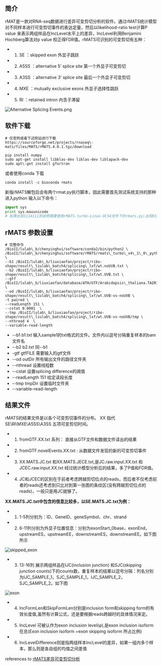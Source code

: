 ## 简介
rMAT是一款对RNA-seq数据进行差异可变剪切分析的软件。通过rMATS统计模型对不同样本进行可变剪切事件的表达定量，然后以likelihood-ratio  test计算P value 来表示两组样品在IncLevel水平上的差异，IncLevel利用Benjamini Hochberg算法对p value 校正得FDR值。rMATS可识别的可变剪切有五种：

- 1. SE ：skipped exon  外显子跳跃
- 2. A5SS ：alternative 5’ splice site 第一个外显子可变剪切
- 3. A3SS ：alternative 3’ splice site 最后一个外显子可变剪切
- 4. MXE ：mutually exclusive exons 外显子选择性跳跃
- 5. RI ：retained intron  内含子滞留

![Alternative Splicing Events.png](https://i.loli.net/2021/01/18/lhuzdS51YPeNtI3.png)

## 软件下载

```linux
# 仅官网或者下述网站进行下载
https://sourceforge.net/projects/rnaseq\-mats/files/MATS/rMATS.4.0.1.tgz/download

pip install numpy
sudo apt-get install libblas-dev liblas-dev liblapack-dev
sudo apt\-get install gfortran
```

或者使用conda 下载

```linux
conda install -c bioconda rmats
```

新版rMATS解包后会有两个rmat.py执行脚本，因此需要首先测试系统支持的那种
进入python 输入以下命令：

```python
import sys
print sys.maxunicode
# 如果出现1114111则说明需要使用rMATS-turbo-Linux-UCS4文件下的rmats.py;出现65535则说明需要使用rMATS-turbo-Linux-UCS2文件下rmats.py
```

## rMATS 参数设置
```linux
# 完整命令
/BioII/lulab\_b/chenyinghui/software/conda2/bin/python2 \
/BioII/lulab\_b/chenyinghui/software/rMATS/rmats\_turbo\_v4\_1\_0\_python\_2\_7/rmats.py \
--b1 /BioII/lulab\_b/liuxiaofan/project/ribo-shape/result\_liulab\_batch4/splicing\_lxf/wt.noUVB.txt \
--b2 /BioII/lulab\_b/liuxiaofan/project/ribo-shape/result\_liulab\_batch4/splicing\_lxf/wt.UVB.txt \
--gtf /BioII/lulab\_b/liuxiaofan/database/ATH/GTF/Arabidopsis\_thaliana.TAIR10.34.gtf \
--od /BioII/lulab\_b/liuxiaofan/project/ribo-shape/result\_liulab\_batch4/splicing\_lxf/wt.UVB-vs-noUVB \
-t paired \ 
--readLength 151 \ 
--cstat 0.0001  \
--tmp /BioII/lulab\_b/liuxiaofan/project/ribo-shape/result\_liulab\_batch4/splicing\_lxf/wt.UVB-vs-noUVB/tmp \
--nthread 4  \
--variable-read-length
```

* --b1 b1.txt 输入sample1的txt格式的文件。文件内以逗号分隔重复样本的bam文件名
* --b2 b2.txt 同--b1
* -gtf gtfFILE 需要输入的gtf文件
* --od outDir 所有输出文件的路径文件夹
* --nthread 设置线程数
* --cstat 设置splicing difference的阈值
* --readLength 151  给定读段长度
* --tmp  tmpDir 设置临时文件夹
* --variable-read-length 

## 结果文件
rMATS的结果文件是以各个可变剪切事件的分布。
XX 指代SE\RI\MXE\A5SS\A3SS 五项可变剪切时间。
* 1. fromGTF.XX.txt 系列： 直接从GTF文件和数据文件读出的结果
* 2. fromGTF.novelEvents.XX.txt : 从数据文件发现的新的可变剪切事件
* 3. XX.MATS.JC.txt 和XX.MATS.JECE.txt,是JC.raw.input.XX.txt 和 JCEC.raw.input.XX.txt 经过统计模型分析后的结果，多了P值和FDR值。
* 4. JC和JCEC的区别在于前者考虑跨越剪切位点的reads，而后者不仅考虑前者的reads还考虑到只比对到第一张图的条纹区(没有跨越剪切位点的reads)，一般只是用JC就够了。

**XX.MATS.JC.txt中包含的信息比较多，以SE.MATS.JC.txt为例：**
* 1. 1-5列分别为：ID、GeneID、geneSymbol、chr、strand
* 2. 6-11列分别为外显子位置信息：分别为exonStart_0base，exonEnd，upstreamES，upstreamEE，downstreamES，downstreamEE。如下图所示

![skipped_exon](https://i.loli.net/2021/01/18/YFJ2a7zG4mf3td6.png)

* 3. 13-16列  展示两组样品在IJC(inclusion junction) 和SJC(skipping junction counts)下的counts数，重复样本的结果以逗号分隔：列名分别为IJC_SAMPLE_1，SJC_SAMPLE_1，IJC_SAMPLE_2，SJC_SAMPLE_2。如下图

![exon](https://i.loli.net/2021/01/18/gkyW4SUwREcnB5F.png)

* 4. lncFormLen和SkipFormLen分别是inclusion form和skipping form的有效长度值,虽然有计算公式，还是要根据reads跨越时的具体情况来定。
* 5. IncLevel 可被认作为exon inclusion level(φ),是exon inclusion isoform在总(Exon inclusion isoform +exon skipping isoform 所占比例)
* 6. IncLevelDifference则是指两组样本IncLevel的差异，如果一组内多个样本，那么则是各自组的均值之间差值




references to [rMATS差异可变剪切分析](https://cloud.tencent.com/developer/article/1366294)
